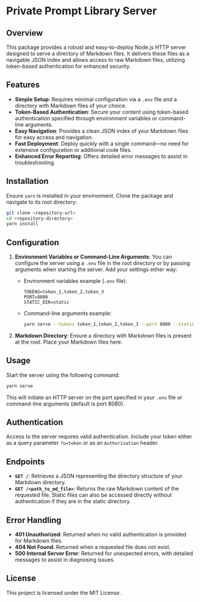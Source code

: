 # Private Prompt Library Server

## Overview

This package provides a robust and easy-to-deploy Node.js HTTP server designed to serve a directory of Markdown files. It delivers these files as a navigable JSON index and allows access to raw Markdown files, utilizing token-based authentication for enhanced security.

## Features

- **Simple Setup**: Requires minimal configuration via a `.env` file and a directory with Markdown files of your choice.
- **Token-Based Authentication**: Secure your content using token-based authentication specified through environment variables or command-line arguments.
- **Easy Navigation**: Provides a clean JSON index of your Markdown files for easy access and navigation.
- **Fast Deployment**: Deploy quickly with a single command—no need for extensive configuration or additional code files.
- **Enhanced Error Reporting**: Offers detailed error messages to assist in troubleshooting.

## Installation

Ensure `yarn` is installed in your environment. Clone the package and navigate to its root directory:

```bash
git clone <repository-url>
cd <repository-directory>
yarn install
```

## Configuration

1. **Environment Variables or Command-Line Arguments**: You can configure the server using a `.env` file in the root directory or by passing arguments when starting the server. Add your settings either way:
   - Environment variables example (`.env` file):
     ```env
     TOKENS=token_1,token_2,token_3
     PORT=8080
     STATIC_DIR=static
     ```
   - Command-line arguments example:
     ```bash
     yarn serve --tokens token_1,token_2,token_3 --port 8080 --staticDir static
     ```

2. **Markdown Directory**: Ensure a directory with Markdown files is present at the root. Place your Markdown files here.

## Usage

Start the server using the following command:

```bash
yarn serve
```

This will initiate an HTTP server on the port specified in your `.env` file or command-line arguments (default is port 8080).

## Authentication

Access to the server requires valid authentication. Include your token either as a query parameter `?u=token` or as an `Authorization` header.

## Endpoints

- **`GET /`**: Retrieves a JSON representing the directory structure of your Markdown directory.
- **`GET /<path_to_md_file>`**: Returns the raw Markdown content of the requested file. Static files can also be accessed directly without authentication if they are in the static directory.

## Error Handling

- **401 Unauthorized**: Returned when no valid authentication is provided for Markdown files.
- **404 Not Found**: Returned when a requested file does not exist.
- **500 Internal Server Error**: Returned for unexpected errors, with detailed messages to assist in diagnosing issues.

## License

This project is licensed under the MIT License.
